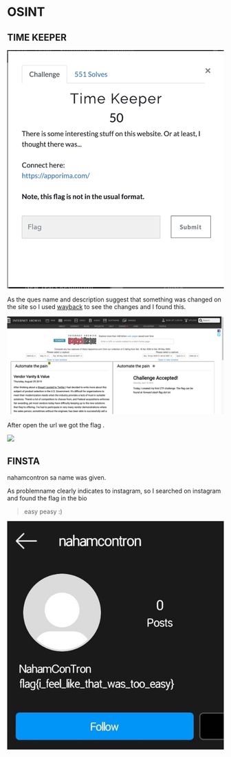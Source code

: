 # OSINT

## TIME KEEPER

![](img/tk.png)

As the ques name and description suggest that something was changed on the site so I used [wayback](https://web.archive.org/) to see the changes and I found this.

![](img/tk1.png)

After open the url we got the flag .

![](img/tk2.png)


## FINSTA

nahamcontron sa name was given.

As problemname clearly indicates  to instagram, so I searched on instagram and found the flag in the bio  

>easy peasy :)

![](img/insta.jpeg)
